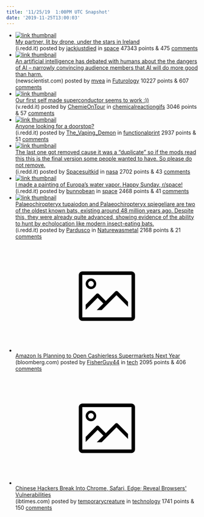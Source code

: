 ```yaml
---
title: '11/25/19  1:00PM UTC Snapshot'
date: '2019-11-25T13:00:03'
---
```

<ul>
<li><a href='https://i.redd.it/my3u39nxop041.jpg'><img src='https://a.thumbs.redditmedia.com/06ys4cMQCD3cVsmACO04LMTJ7Ei1tV9C3v9Oz0txyR0.jpg' alt='link thumbnail'></a><div><div class='linkTitle'><a href='https://i.redd.it/my3u39nxop041.jpg'>My partner, lit by drone, under the stars in Ireland</a></div>(i.redd.it) posted by <a href='https://www.reddit.com/user/jackjustdied'>jackjustdied</a> in <a href='https://www.reddit.com/r/space'>space</a> 47343 points & 475 <a href='https://www.reddit.com/r/space/comments/e164i5/my_partner_lit_by_drone_under_the_stars_in_ireland/'>comments</a></div></li>

<li><a href='https://www.newscientist.com/article/2224585-robot-debates-humans-about-the-dangers-of-artificial-intelligence/'><img src='https://b.thumbs.redditmedia.com/lntmMdRlJpCLwytuL6UJ39D68LybhvBNUx4sWJ6OenY.jpg' alt='link thumbnail'></a><div><div class='linkTitle'><a href='https://www.newscientist.com/article/2224585-robot-debates-humans-about-the-dangers-of-artificial-intelligence/'>An artificial intelligence has debated with humans about the the dangers of AI – narrowly convincing audience members that AI will do more good than harm.</a></div>(newscientist.com) posted by <a href='https://www.reddit.com/user/mvea'>mvea</a> in <a href='https://www.reddit.com/r/Futurology'>Futurology</a> 10227 points & 607 <a href='https://www.reddit.com/r/Futurology/comments/e156l6/an_artificial_intelligence_has_debated_with/'>comments</a></div></li>

<li><a href='https://v.redd.it/0e09vcmjso041'><img src='https://b.thumbs.redditmedia.com/KPgJYQ2UZR4WSKic2fHlxy2WiXxIW-nvoND6c2Sytso.jpg' alt='link thumbnail'></a><div><div class='linkTitle'><a href='https://v.redd.it/0e09vcmjso041'>Our first self made superconductor seems to work :))</a></div>(v.redd.it) posted by <a href='https://www.reddit.com/user/ChemieOnTour'>ChemieOnTour</a> in <a href='https://www.reddit.com/r/chemicalreactiongifs'>chemicalreactiongifs</a> 3046 points & 57 <a href='https://www.reddit.com/r/chemicalreactiongifs/comments/e13e31/our_first_self_made_superconductor_seems_to_work/'>comments</a></div></li>

<li><a href='https://i.redd.it/eiek875gmo041.png'><img src='https://b.thumbs.redditmedia.com/bNKjg43EYRNrhduJGhSkdRUsN8UQ6c0tcu3_nPXMyGs.jpg' alt='link thumbnail'></a><div><div class='linkTitle'><a href='https://i.redd.it/eiek875gmo041.png'>Anyone looking for a doorstop?</a></div>(i.redd.it) posted by <a href='https://www.reddit.com/user/The_Vaping_Demon'>The_Vaping_Demon</a> in <a href='https://www.reddit.com/r/functionalprint'>functionalprint</a> 2937 points & 51 <a href='https://www.reddit.com/r/functionalprint/comments/e12ttv/anyone_looking_for_a_doorstop/'>comments</a></div></li>

<li><a href='https://i.redd.it/06q8dy7qtn041.jpg'><img src='https://a.thumbs.redditmedia.com/oqc2RUDRmMC8cQwZmiFVgqtXfXZdXY-12Ax_S5eNcx8.jpg' alt='link thumbnail'></a><div><div class='linkTitle'><a href='https://i.redd.it/06q8dy7qtn041.jpg'>The last one got removed cause it was a “duplicate” so if the mods read this this is the final version some people wanted to have. So please do not remove.</a></div>(i.redd.it) posted by <a href='https://www.reddit.com/user/Spacesuitkid'>Spacesuitkid</a> in <a href='https://www.reddit.com/r/nasa'>nasa</a> 2702 points & 43 <a href='https://www.reddit.com/r/nasa/comments/e10iz1/the_last_one_got_removed_cause_it_was_a_duplicate/'>comments</a></div></li>

<li><a href='https://i.redd.it/qoeknmlvko041.jpg'><img src='https://b.thumbs.redditmedia.com/7xtTOk32Qv987_1ZC-pmEbc4KXDZ3ZdcssoGlyJ_JfM.jpg' alt='link thumbnail'></a><div><div class='linkTitle'><a href='https://i.redd.it/qoeknmlvko041.jpg'>I made a painting of Europa’s water vapor. Happy Sunday, r/space!</a></div>(i.redd.it) posted by <a href='https://www.reddit.com/user/bunnobean'>bunnobean</a> in <a href='https://www.reddit.com/r/space'>space</a> 2468 points & 41 <a href='https://www.reddit.com/r/space/comments/e12oz4/i_made_a_painting_of_europas_water_vapor_happy/'>comments</a></div></li>

<li><a href='https://i.redd.it/j2d17rzv9o041.jpg'><img src='https://a.thumbs.redditmedia.com/C_S1abYHRb71UO-kSq9BCQWZPsup9Td47u4CLmKHLa0.jpg' alt='link thumbnail'></a><div><div class='linkTitle'><a href='https://i.redd.it/j2d17rzv9o041.jpg'>Palaeochiropteryx tupaiodon and Palaeochiropteryx spiegeliare are two of the oldest known bats, existing around 48 million years ago. Despite this, they were already quite advanced, showing evidence of the ability to hunt by echolocation like modern insect-eating bats.</a></div>(i.redd.it) posted by <a href='https://www.reddit.com/user/Pardusco'>Pardusco</a> in <a href='https://www.reddit.com/r/Naturewasmetal'>Naturewasmetal</a> 2168 points & 21 <a href='https://www.reddit.com/r/Naturewasmetal/comments/e11ss3/palaeochiropteryx_tupaiodon_and_palaeochiropteryx/'>comments</a></div></li>

<li><a href='https://www.bloomberg.com/news/articles/2019-11-20/amazon-go-cashierless-supermarkets-pop-up-stores-coming-soon'><svg version='1.1' viewBox='-34 -14 104 64' preserveAspectRatio='xMidYMid meet' xmlns='http://www.w3.org/2000/svg' xmlns:xlink='http://www.w3.org/1999/xlink'>
    <title>link thumbnail</title>
    <path d='M32,4H4A2,2,0,0,0,2,6V30a2,2,0,0,0,2,2H32a2,2,0,0,0,2-2V6A2,2,0,0,0,32,4ZM4,30V6H32V30Z'></path>
    <path d='M8.92,14a3,3,0,1,0-3-3A3,3,0,0,0,8.92,14Zm0-4.6A1.6,1.6,0,1,1,7.33,11,1.6,1.6,0,0,1,8.92,9.41Z'></path>
    <path d='M22.78,15.37l-5.4,5.4-4-4a1,1,0,0,0-1.41,0L5.92,22.9v2.83l6.79-6.79L16,22.18l-3.75,3.75H15l8.45-8.45L30,24V21.18l-5.81-5.81A1,1,0,0,0,22.78,15.37Z'></path>
</svg></a><div><div class='linkTitle'><a href='https://www.bloomberg.com/news/articles/2019-11-20/amazon-go-cashierless-supermarkets-pop-up-stores-coming-soon'>Amazon Is Planning to Open Cashierless Supermarkets Next Year</a></div>(bloomberg.com) posted by <a href='https://www.reddit.com/user/FisherGuy44'>FisherGuy44</a> in <a href='https://www.reddit.com/r/tech'>tech</a> 2095 points & 406 <a href='https://www.reddit.com/r/tech/comments/e106m2/amazon_is_planning_to_open_cashierless/'>comments</a></div></li>

<li><a href='https://www.ibtimes.com/chinese-hackers-break-chrome-safari-edge-reveal-browsers-vulnerabilities-2869812'><svg version='1.1' viewBox='-34 -14 104 64' preserveAspectRatio='xMidYMid meet' xmlns='http://www.w3.org/2000/svg' xmlns:xlink='http://www.w3.org/1999/xlink'>
    <title>link thumbnail</title>
    <path d='M32,4H4A2,2,0,0,0,2,6V30a2,2,0,0,0,2,2H32a2,2,0,0,0,2-2V6A2,2,0,0,0,32,4ZM4,30V6H32V30Z'></path>
    <path d='M8.92,14a3,3,0,1,0-3-3A3,3,0,0,0,8.92,14Zm0-4.6A1.6,1.6,0,1,1,7.33,11,1.6,1.6,0,0,1,8.92,9.41Z'></path>
    <path d='M22.78,15.37l-5.4,5.4-4-4a1,1,0,0,0-1.41,0L5.92,22.9v2.83l6.79-6.79L16,22.18l-3.75,3.75H15l8.45-8.45L30,24V21.18l-5.81-5.81A1,1,0,0,0,22.78,15.37Z'></path>
</svg></a><div><div class='linkTitle'><a href='https://www.ibtimes.com/chinese-hackers-break-chrome-safari-edge-reveal-browsers-vulnerabilities-2869812'>Chinese Hackers Break Into Chrome, Safari, Edge; Reveal Browsers' Vulnerabilities</a></div>(ibtimes.com) posted by <a href='https://www.reddit.com/user/temporarycreature'>temporarycreature</a> in <a href='https://www.reddit.com/r/technology'>technology</a> 1741 points & 150 <a href='https://www.reddit.com/r/technology/comments/e1029e/chinese_hackers_break_into_chrome_safari_edge/'>comments</a></div></li>

</ul>
